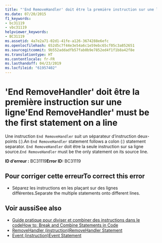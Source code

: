```yaml
---
title: "'End RemoveHandler' doit être la première instruction sur une ligne"
ms.date: 07/20/2015
f1_keywords:
- bc31119
- vbc31119
helpviewer_keywords:
- BC31119
ms.assetid: 4a7e2a71-02d1-41fe-a126-3674288e6efc
ms.openlocfilehash: 652d5c7f44e3e54a6c1e59ebc65cf05c3a852651
ms.sourcegitcommit: 9b552addadfb57fab0b9e7852ed4f1f1b8a42f8e
ms.translationtype: HT
ms.contentlocale: fr-FR
ms.lasthandoff: 04/23/2019
ms.locfileid: "61957402"
---
```

# <a name="end-removehandler-must-be-the-first-statement-on-a-line"></a><span data-ttu-id="5015d-102">'End RemoveHandler' doit être la première instruction sur une ligne</span><span class="sxs-lookup"><span data-stu-id="5015d-102">'End RemoveHandler' must be the first statement on a line</span></span>
<span data-ttu-id="5015d-103">Une instruction `End RemoveHandler` suit un séparateur d’instruction deux-points (:).</span><span class="sxs-lookup"><span data-stu-id="5015d-103">An `End RemoveHandler` statement follows a colon (:) statement separator.</span></span> <span data-ttu-id="5015d-104">`End RemoveHandler` doit être la seule instruction sur sa ligne source.</span><span class="sxs-lookup"><span data-stu-id="5015d-104">`End RemoveHandler` must be the only statement on its source line.</span></span>  
  
 <span data-ttu-id="5015d-105">**ID d’erreur :** BC31119</span><span class="sxs-lookup"><span data-stu-id="5015d-105">**Error ID:** BC31119</span></span>  
  
## <a name="to-correct-this-error"></a><span data-ttu-id="5015d-106">Pour corriger cette erreur</span><span class="sxs-lookup"><span data-stu-id="5015d-106">To correct this error</span></span>  
  
- <span data-ttu-id="5015d-107">Séparez les instructions en les plaçant sur des lignes différentes.</span><span class="sxs-lookup"><span data-stu-id="5015d-107">Separate the multiple statements onto different lines.</span></span>  
  
## <a name="see-also"></a><span data-ttu-id="5015d-108">Voir aussi</span><span class="sxs-lookup"><span data-stu-id="5015d-108">See also</span></span>

- [<span data-ttu-id="5015d-109">Guide pratique pour diviser et combiner des instructions dans le code</span><span class="sxs-lookup"><span data-stu-id="5015d-109">How to: Break and Combine Statements in Code</span></span>](../../visual-basic/programming-guide/program-structure/how-to-break-and-combine-statements-in-code.md)
- [<span data-ttu-id="5015d-110">RemoveHandler (instruction)</span><span class="sxs-lookup"><span data-stu-id="5015d-110">RemoveHandler Statement</span></span>](../../visual-basic/language-reference/statements/removehandler-statement.md)
- [<span data-ttu-id="5015d-111">Event (instruction)</span><span class="sxs-lookup"><span data-stu-id="5015d-111">Event Statement</span></span>](../../visual-basic/language-reference/statements/event-statement.md)
